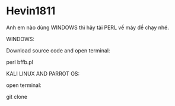 # Hevin1811

Anh em nào dùng WINDOWS thì hãy tải PERL về máy để chạy nhé.

WINDOWS:

Download source code and open terminal:

perl bffb.pl <ID> <wordlist>
  
  
  KALI LINUX AND PARROT OS:
  
  open terminal:
  
  git clone
